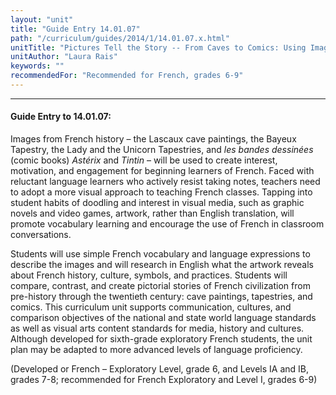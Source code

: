 ```yaml
---
layout: "unit"
title: "Guide Entry 14.01.07"
path: "/curriculum/guides/2014/1/14.01.07.x.html"
unitTitle: "Pictures Tell the Story -- From Caves to Comics: Using Images from French History to Motivate Reluctant Language Learners"
unitAuthor: "Laura Rais"
keywords: ""
recommendedFor: "Recommended for French, grades 6-9"
---
```

<body>
<hr/>
<h4>
Guide Entry to 14.01.07:
</h4>
<p>
Images from French history – the Lascaux cave paintings, the Bayeux Tapestry, the Lady and the Unicorn Tapestries, and
<i>
les bandes dessinées
</i>
(comic books)
<i>
Astérix
</i>
and
<i>
Tintin
</i>
– will be used to create interest, motivation, and engagement for beginning learners of French. Faced with reluctant language learners who actively resist taking notes, teachers need to adopt a more visual approach to teaching French classes. Tapping into student habits of doodling and interest in visual media, such as graphic novels and video games, artwork, rather than English translation, will promote vocabulary learning and encourage the use of French in classroom conversations.
</p>
<p>
Students will use simple French vocabulary and language expressions to describe the images and will research in English what the artwork reveals about French history, culture, symbols, and practices. Students will compare, contrast, and create pictorial stories of French civilization from pre-history through the twentieth century: cave paintings, tapestries, and comics. This curriculum unit supports communication, cultures, and comparison objectives of the national and state world language standards as well as visual arts content standards for media, history and cultures. Although developed for sixth-grade exploratory French students, the unit plan may be adapted to more advanced levels of language proficiency.
</p>
<p>
(Developed or French – Exploratory Level, grade 6, and Levels IA and IB, grades 7-8; recommended for French Exploratory and Level I, grades 6-9)
</p>
</body>